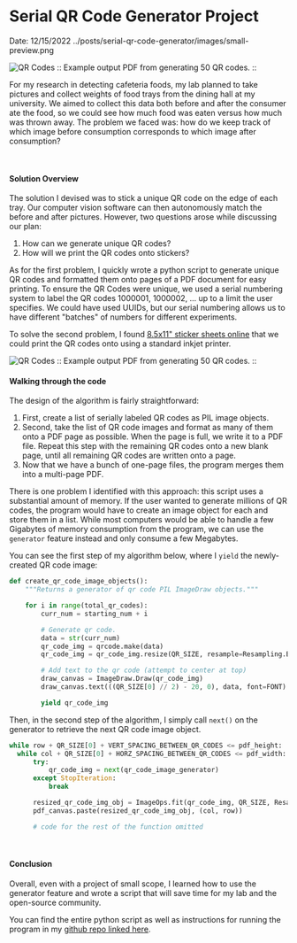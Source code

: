 # Serial QR Code Generator Project
Date: 12/15/2022
<PreviewImg>../posts/serial-qr-code-generator/images/small-preview.png</PreviewImg>


![QR Codes](../posts/serial-qr-code-generator/images/cropped-multi-page-pdf-qr-codes.png)
:: Example output PDF from generating 50 QR codes. ::
<br>

For my research in detecting cafeteria foods, my lab planned to take pictures and collect weights of food trays from the dining hall at my university. We aimed to collect this data both before and after the consumer ate the food, so we could see how much food was eaten versus how much was thrown away. The problem we faced was: how do we keep track of which image before consumption corresponds to which image after consumption?

<br>

#### Solution Overview

The solution I devised was to stick a unique QR code on the edge of each tray. Our computer vision software can then autonomously match the before and after pictures. However, two questions arose while discussing our plan:
  1. How can we generate unique QR codes?
  2. How will we print the QR codes onto stickers?

As for the first problem, I quickly wrote a python script to generate unique QR codes and formatted them onto pages of a PDF document for easy printing. To ensure the QR Codes were unique, we used a serial numbering system to label the QR codes 1000001, 1000002, ... up to a limit the user specifies. We could have used UUIDs, but our serial numbering allows us to have different "batches" of numbers for different experiments.

To solve the second problem, I found [8.5x11" sticker sheets online](https://www.walmart.com/ip/Avery-Printable-Sticker-Paper-8-5-x-11-Inkjet-Printer-White-15-Repositionable-Sticker-Sheets-3383/10353060?wmlspartner=wlpa&selectedSellerId=0&http://clickserve.dartsearch.net/link/click?lid=92700060762254883&ds_s_kwgid=58700006715445296&ds_s_inventory_feed_id=97700000003583668&ds_a_cid=654818135&ds_a_caid=13956209185&ds_a_agid=126452889113&ds_a_lid=pla-1392082700544&ds_a_cid=116919406&ds_a_caid=361575031&ds_a_agid=1200667322826314&ds_a_fiid=&ds_a_lid=pla-4578641339573147&&ds_e_adid=&ds_e_matchtype=search&ds_e_device=c&ds_e_network=s&ds_e_product_group_id=4578641339573147&ds_e_product_id=10353060_0&ds_e_product_merchant_id=27449&ds_e_product_country=US&ds_e_product_language=EN&ds_e_product_channel=Online&ds_e_product_store_id=&ds_url_v=2&ds_dest_url=?adid=2222222242031946843&wmlspartner=wmtlabs&wl0=e&wl1=s&wl2=c&wl3=&wl4=pla-4578641339573147&wl5=&wl6=&wl7=&wl8=%7baceid%7d&wl9=&wl10=27449&wl11=Online&wl12=10353060_0&wl13=&veh=sem_LIA&msclkid=6a1fdfb6e32d105ad801bcf992992922&gclid=6a1fdfb6e32d105ad801bcf992992922&gclsrc=3p.ds) that we could print the QR codes onto using a standard inkjet printer.

![QR Codes](../posts/serial-qr-code-generator/images/cropped-multi-page-pdf-qr-codes.png)
:: Example output PDF from generating 50 QR codes. ::
<br>

#### Walking through the code

The design of the algorithm is fairly straightforward:
1. First, create a list of serially labeled QR codes as PIL image objects.
2. Second, take the list of QR code images and format as many of them onto a PDF page as possible. 
When the page is full, we write it to a PDF file. Repeat this step with the remaining QR codes onto a new blank page, until all remaining QR codes are written onto a page.
3. Now that we have a bunch of one-page files, the program merges them into a multi-page PDF.

There is one problem I identified with this approach: this script uses a substantial amount of memory.
If the user wanted to generate millions of QR codes, the program would have to create an image object for each
and store them in a list. While most computers would be able to handle a few Gigabytes of memory consumption from the program, we can use the `generator` feature instead and only consume a few Megabytes.

You can see the first step of my algorithm below, where I `yield` the newly-created QR code image:
```python
def create_qr_code_image_objects():
    """Returns a generator of qr code PIL ImageDraw objects."""

    for i in range(total_qr_codes):
        curr_num = starting_num + i

        # Generate qr code.
        data = str(curr_num)
        qr_code_img = qrcode.make(data)
        qr_code_img = qr_code_img.resize(QR_SIZE, resample=Resampling.BOX)

        # Add text to the qr code (attempt to center at top)
        draw_canvas = ImageDraw.Draw(qr_code_img)
        draw_canvas.text(((QR_SIZE[0] // 2) - 20, 0), data, font=FONT)

        yield qr_code_img
```

Then, in the second step of the algorithm, I simply call `next()` on the generator to retrieve the next QR code image object.
```python
while row + QR_SIZE[0] + VERT_SPACING_BETWEEN_QR_CODES <= pdf_height:
  while col + QR_SIZE[0] + HORZ_SPACING_BETWEEN_QR_CODES <= pdf_width:
      try:
          qr_code_img = next(qr_code_image_generator)
      except StopIteration:
          break

      resized_qr_code_img_obj = ImageOps.fit(qr_code_img, QR_SIZE, Resampling.LANCZOS)  
      pdf_canvas.paste(resized_qr_code_img_obj, (col, row))

      # code for the rest of the function omitted
```
<br>

#### Conclusion

Overall, even with a project of small scope, I learned how to use the generator feature and wrote a script that will save time for my lab and the open-source community. 

You can find the entire python script as well as instructions for running the program in my [github repo linked here](https://github.com/mattmorgan6/serial-qr-code-generator).

